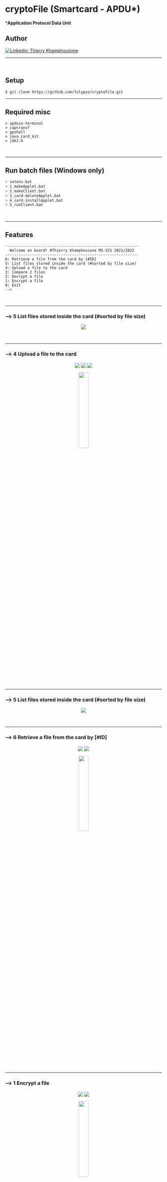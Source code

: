 # cryptoFile (Smartcard - APDU*)

***Application Protocol Data Unit**

## Author

[![Linkedin: Thierry Khamphousone](https://img.shields.io/badge/-Thierry_Khamphousone-blue?style=flat-square&logo=Linkedin&logoColor=white&link=https://www.linkedin.com/in/tkhamphousone/)](https://www.linkedin.com/in/tkhamphousone)

---

<br/>

## Setup

```bash
$ git clone https://github.com/Yulypso/cryptoFile.git
```

---

## Required misc

```
> apduio-terminal
> captransf
> gpshell
> java_card_kit
> jdk1.6
```

<br/>

---

## Run batch files (Windows only)

```sh
> setenv.bat
> 1_makeApplet.bat
> 2_makeClient.bat
> 3_card-deleteApplet.bat
> 4_card-installApplet.bat
> 5_runClient.bat
```

<br/>

---

## Features

```
------------------------------------------------------------
  Welcome on board! #Thierry Khamphousone MS-SIS 2021/2022  
------------------------------------------------------------
6: Retrieve a file from the card by [#ID]
5: List files stored inside the card (#sorted by file size)
4: Upload a file to the card
3: Compare 2 files
2: Decrypt a file
1: Encrypt a file
0: Exit
--> 
```

<br/>

---

### --> 5 List files stored inside the card (#sorted by file size)

<p align="center" width="100%">
    <img align="center" src="https://user-images.githubusercontent.com/59794336/147127262-bb745565-7906-4e6d-81c0-95ead2b19e2e.png"/>
</p>

<br/>

---

### --> 4 Upload a file to the card

<p align="center" width="100%">
    <img align="center" src="https://user-images.githubusercontent.com/59794336/147127304-cccd2a6b-0942-4f9d-a3d7-55de4979b39a.png"/>
    <img align="center" src="https://user-images.githubusercontent.com/59794336/147127318-6f157f1f-d630-4b94-8cfc-4e840b021b6d.png"/>
    <img align="center" src="https://user-images.githubusercontent.com/59794336/147127336-5c3d254b-8686-4a32-9846-14d6aef34ed5.png"/>
</p>

<p align="center" width="100%">
    <img align="center" width="25%" src="https://user-images.githubusercontent.com/59794336/147127361-3f49baa1-4160-4a5d-817d-3f8753481532.png"/>
</p>

<br/>

---

### --> 5 List files stored inside the card (#sorted by file size)

<p align="center" width="100%">
    <img align="center" src="https://user-images.githubusercontent.com/59794336/147127401-06f62ec7-86ad-4252-a64c-2b50d425e96e.png"/>
</p>

<br/>

---

### --> 6 Retrieve a file from the card by [#ID]

<p align="center" width="100%">
    <img align="center" src="https://user-images.githubusercontent.com/59794336/147127430-31b2a024-7c58-41a4-a125-0dafbf3652fc.png"/>
    <img align="center" src="https://user-images.githubusercontent.com/59794336/147127444-cccf5aea-6986-4613-a82e-14b82042c987.png"/>
</p>
<p align="center" width="100%">
    <img align="center" width="25%" src="https://user-images.githubusercontent.com/59794336/147127459-cce714ea-4c7c-4a40-84a4-d3fa18cc9222.png"/>
</p>

<br/>

---

### --> 1 Encrypt a file

<p align="center" width="100%">
    <img align="center" src="https://user-images.githubusercontent.com/59794336/147127514-1a826143-e541-4508-ba01-657576360f76.png"/>
    <img align="center" src="https://user-images.githubusercontent.com/59794336/147127489-dfd57ef8-b638-4fba-a167-bc782054fcab.png"/>
</p>
<p align="center" width="100%">
    <img align="center" width="25%" src="https://user-images.githubusercontent.com/59794336/147127546-269d04a8-fd57-4ee6-affa-2a1549c16955.png"/>
</p>

<br/>

---

### --> 2 Decrypt a file

<p align="center" width="100%">
    <img align="center" src="https://user-images.githubusercontent.com/59794336/147127582-e82c6b1d-09d4-48f5-a119-931b1bc01e3e.png"/>
    <img align="center" src="https://user-images.githubusercontent.com/59794336/147127599-4bff12e1-7218-4929-a931-ccca260ed11e.png"/>
</p>
<p align="center" width="100%">
    <img align="center" width="25%" src="https://user-images.githubusercontent.com/59794336/147127609-a83876ee-9e95-4e77-a814-7c8b6a41a2a8.png"/>
</p>

<br/>

---

### --> 3 Compare 2 files

<p align="center" width="100%">
    <img align="center" src="https://user-images.githubusercontent.com/59794336/147127635-a76e43a0-a2c2-4256-a599-10f5b6029418.png"/>
</p>